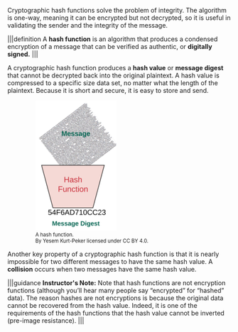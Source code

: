 Cryptographic hash functions solve the problem of integrity. The algorithm is one-way, meaning it can be encrypted but not decrypted, so it is useful in validating the sender and the integrity of the message.

|||definition
A **hash function** is an algorithm that produces a condensed encryption of a message that can be verified as authentic, or **digitally signed.** 
|||

A cryptographic hash function produces a **hash value** or **message digest** that cannot be decrypted back into the original plaintext.  A hash value is compressed to a specific size data set, no matter what the length of the plaintext. Because it is short and secure, it is easy to store and send.  

<figure class="snippetimg" style="margin: 0 auto;width:75%">
  <img src=".guides/img/Hashfnctn.png" alt="A hash function. by Yesem Kurt-Peker licensed under CC BY 4.0 ">
  <figcaption style="font-size: 0.8em; text-align: left;">A hash function.   
  </br>
By Yesem Kurt-Peker licensed under CC BY 4.0. </figcaption>
</figure>

Another key property of a cryptographic hash function is that it is nearly impossible for two different messages to have the same hash value. A **collision** occurs when two messages have the same hash value.

|||guidance
**Instructor's Note:** Note that hash functions are not encryption functions (although you’ll hear many people say “encrypted” for “hashed” data). The reason hashes are not encryptions is because the original data cannot be recovered from the hash value. Indeed, it is one of the requirements of the hash functions that the hash value cannot be inverted (pre-image resistance).
|||
